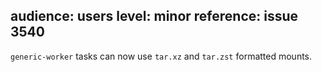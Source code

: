 audience: users
level: minor
reference: issue 3540
---
`generic-worker` tasks can now use `tar.xz` and `tar.zst` formatted mounts.
